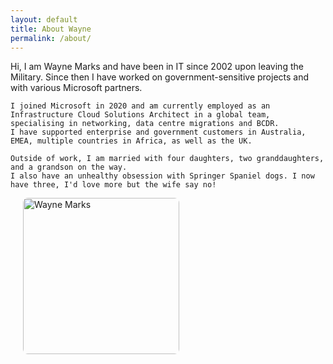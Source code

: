 ```yaml
---
layout: default
title: About Wayne
permalink: /about/
---
```


<div style="display: flex; justify-content: space-between; align-items: flex-start; flex-wrap: wrap;">

  <div style="flex: 1; min-width: 250px;">
    Hi, I am Wayne Marks and have been in IT since 2002 upon leaving the Military.  
    Since then I have worked on government-sensitive projects and with various Microsoft partners.  

    I joined Microsoft in 2020 and am currently employed as an Infrastructure Cloud Solutions Architect in a global team, specialising in networking, data centre migrations and BCDR.  
    I have supported enterprise and government customers in Australia, EMEA, multiple countries in Africa, as well as the UK.  

    Outside of work, I am married with four daughters, two granddaughters, and a grandson on the way.  
    I also have an unhealthy obsession with Springer Spaniel dogs. I now have three, I'd love more but the wife say no! 
  </div>

  <div style="margin-left: 20px;">
    <img src="{{ '/assets/images/WM-NFK.jpg' | relative_url }}" alt="Wayne Marks" style="width:250px; border-radius:8px;">
  </div>

</div>
